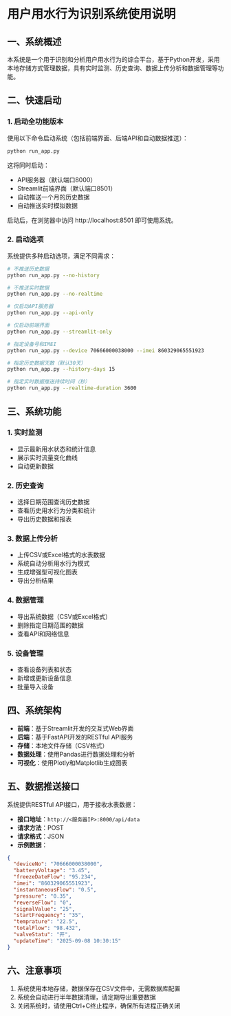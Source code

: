 # 用户用水行为识别系统使用说明

## 一、系统概述
本系统是一个用于识别和分析用户用水行为的综合平台，基于Python开发，采用本地存储方式管理数据，具有实时监测、历史查询、数据上传分析和数据管理等功能。

## 二、快速启动

### 1. 启动全功能版本
使用以下命令启动系统（包括前端界面、后端API和自动数据推送）：
```bash
python run_app.py
```

这将同时启动：
- API服务器（默认端口8000）
- Streamlit前端界面（默认端口8501）
- 自动推送一个月的历史数据
- 自动推送实时模拟数据

启动后，在浏览器中访问 http://localhost:8501 即可使用系统。

### 2. 启动选项
系统提供多种启动选项，满足不同需求：

```bash
# 不推送历史数据
python run_app.py --no-history

# 不推送实时数据
python run_app.py --no-realtime

# 仅启动API服务器
python run_app.py --api-only

# 仅启动前端界面
python run_app.py --streamlit-only

# 指定设备号和IMEI
python run_app.py --device 70666000038000 --imei 860329065551923

# 指定历史数据天数（默认30天）
python run_app.py --history-days 15

# 指定实时数据推送持续时间（秒）
python run_app.py --realtime-duration 3600
```

## 三、系统功能

### 1. 实时监测
- 显示最新用水状态和统计信息
- 展示实时流量变化曲线
- 自动更新数据

### 2. 历史查询
- 选择日期范围查询历史数据
- 查看历史用水行为分类和统计
- 导出历史数据和报表

### 3. 数据上传分析
- 上传CSV或Excel格式的水表数据
- 系统自动分析用水行为模式
- 生成增强型可视化图表
- 导出分析结果

### 4. 数据管理
- 导出系统数据（CSV或Excel格式）
- 删除指定日期范围的数据
- 查看API和网络信息

### 5. 设备管理
- 查看设备列表和状态
- 新增或更新设备信息
- 批量导入设备

## 四、系统架构
- **前端**：基于Streamlit开发的交互式Web界面
- **后端**：基于FastAPI开发的RESTful API服务
- **存储**：本地文件存储（CSV格式）
- **数据处理**：使用Pandas进行数据处理和分析
- **可视化**：使用Plotly和Matplotlib生成图表

## 五、数据推送接口
系统提供RESTful API接口，用于接收水表数据：

- **接口地址**：`http://<服务器IP>:8000/api/data`
- **请求方法**：POST
- **请求格式**：JSON
- **示例数据**：
```json
{
  "deviceNo": "70666000038000", 
  "batteryVoltage": "3.45",
  "freezeDateFlow": "95.234",
  "imei": "860329065551923",
  "instantaneousFlow": "0.5",
  "pressure": "0.35",
  "reverseFlow": "0",
  "signalValue": "25",
  "startFrequency": "35",
  "temprature": "22.5",
  "totalFlow": "98.432",
  "valveStatu": "开",
  "updateTime": "2025-09-08 10:30:15"
}
```

## 六、注意事项
1. 系统使用本地存储，数据保存在CSV文件中，无需数据库配置
2. 系统会自动进行半年数据清理，请定期导出重要数据
3. 关闭系统时，请使用Ctrl+C终止程序，确保所有进程正确关闭 